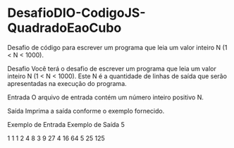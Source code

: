# DesafioDIO-CodigoJS-QuadradoEaoCubo
Desafio de código para escrever um programa que leia um valor inteiro N (1 &lt; N &lt; 1000).

Desafio
Você terá o desafio de escrever um programa que leia um valor inteiro N (1 < N < 1000). Este N é a quantidade de linhas de saída que serão apresentadas na execução do programa.

Entrada
O arquivo de entrada contém um número inteiro positivo N.

Saída
Imprima a saída conforme o exemplo fornecido.

 
Exemplo de Entrada	Exemplo de Saída
5

1 1 1
2 4 8
3 9 27
4 16 64
5 25 125
